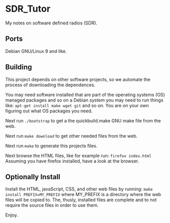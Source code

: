 # SDR_Tutor

My notes on software defined radios (SDR).


## Ports

Debian GNU/Linux 9 and like.


## Building

This project depends on other software projects, so we automate the
process of downloading the dependences.

You may need software installed that are part of the operating systems
(OS) managed packages and so on a Debian system you may need to run things
like:
```apt-get install make wget git```
and so on.  You are on your own figuring out what OS packages you need.

Next run
```./bootstrap```
to get a the quickbuild.make GNU make file from the web.

Next run
```make download```
to get other needed files from the web.

Next run
```make```
to generate this projects files.

Next browse the HTML files, like for example run:
```firefox index.html```
Assuming you have firefox installed, have a look at the browser.


## Optionally Install

Install the HTML, javaScript, CSS, and other web files by
running:
```make install PREFIX=MY_PREFIX```
where MY_PREFIX is a directory where the web files will be copied to.
The, thusly, installed files are complete and to not require the source
files in order to use them.

Enjoy.
